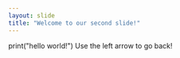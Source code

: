 ```yaml
---
layout: slide
title: "Welcome to our second slide!"
---
```

print("hello world!")
Use the left arrow to go back!
